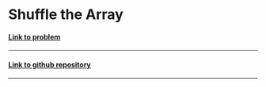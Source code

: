# Shuffle the Array

#### [Link to problem](https://leetcode.com/problems/shuffle-the-array/)

<hr>

#### [Link to github repository](https://github.com/Sankalp-G/10-days-of-code/)

<hr>
